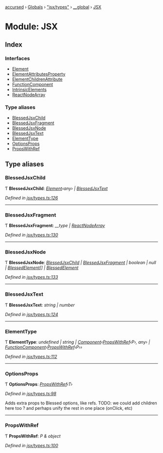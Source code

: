 [accursed](../README.md) › [Globals](../globals.md) › ["jsx/types"](_jsx_types_.md) › [__global](_jsx_types_.__global.md) › [JSX](_jsx_types_.__global.jsx.md)

# Module: JSX

## Index

### Interfaces

* [Element](../interfaces/_jsx_types_.__global.jsx.element.md)
* [ElementAttributesProperty](../interfaces/_jsx_types_.__global.jsx.elementattributesproperty.md)
* [ElementChildrenAttribute](../interfaces/_jsx_types_.__global.jsx.elementchildrenattribute.md)
* [FunctionComponent](../interfaces/_jsx_types_.__global.jsx.functioncomponent.md)
* [IntrinsicElements](../interfaces/_jsx_types_.__global.jsx.intrinsicelements.md)
* [ReactNodeArray](../interfaces/_jsx_types_.__global.jsx.reactnodearray.md)

### Type aliases

* [BlessedJsxChild](_jsx_types_.__global.jsx.md#blessedjsxchild)
* [BlessedJsxFragment](_jsx_types_.__global.jsx.md#blessedjsxfragment)
* [BlessedJsxNode](_jsx_types_.__global.jsx.md#blessedjsxnode)
* [BlessedJsxText](_jsx_types_.__global.jsx.md#blessedjsxtext)
* [ElementType](_jsx_types_.__global.jsx.md#elementtype)
* [OptionsProps](_jsx_types_.__global.jsx.md#optionsprops)
* [PropsWithRef](_jsx_types_.__global.jsx.md#propswithref)

## Type aliases

###  BlessedJsxChild

Ƭ **BlessedJsxChild**: *[Element](../interfaces/_jsx_types_.__global.jsx.element.md)‹any› | [BlessedJsxText](_jsx_types_.__global.jsx.md#blessedjsxtext)*

*Defined in [jsx/types.ts:126](https://github.com/cancerberoSgx/accursed/blob/5b2518e/src/jsx/types.ts#L126)*

___

###  BlessedJsxFragment

Ƭ **BlessedJsxFragment**: *__type | [ReactNodeArray](../interfaces/_jsx_types_.__global.jsx.reactnodearray.md)*

*Defined in [jsx/types.ts:130](https://github.com/cancerberoSgx/accursed/blob/5b2518e/src/jsx/types.ts#L130)*

___

###  BlessedJsxNode

Ƭ **BlessedJsxNode**: *[BlessedJsxChild](_jsx_types_.__global.jsx.md#blessedjsxchild) | [BlessedJsxFragment](_jsx_types_.__global.jsx.md#blessedjsxfragment) | boolean | null | [BlessedElement](../classes/_declarations_blessed_d_.widgets.blessedelement.md)[] | [BlessedElement](../classes/_declarations_blessed_d_.widgets.blessedelement.md)*

*Defined in [jsx/types.ts:133](https://github.com/cancerberoSgx/accursed/blob/5b2518e/src/jsx/types.ts#L133)*

___

###  BlessedJsxText

Ƭ **BlessedJsxText**: *string | number*

*Defined in [jsx/types.ts:124](https://github.com/cancerberoSgx/accursed/blob/5b2518e/src/jsx/types.ts#L124)*

___

###  ElementType

Ƭ **ElementType**: *undefined | string | [Component](../classes/_jsx_component_.component.md)‹[PropsWithRef](_jsx_types_.__global.jsx.md#propswithref)‹P›, any› | [FunctionComponent](../interfaces/_jsx_types_.__global.jsx.functioncomponent.md)‹[PropsWithRef](_jsx_types_.__global.jsx.md#propswithref)‹P››*

*Defined in [jsx/types.ts:112](https://github.com/cancerberoSgx/accursed/blob/5b2518e/src/jsx/types.ts#L112)*

___

###  OptionsProps

Ƭ **OptionsProps**: *[PropsWithRef](_jsx_types_.__global.jsx.md#propswithref)‹T›*

*Defined in [jsx/types.ts:98](https://github.com/cancerberoSgx/accursed/blob/5b2518e/src/jsx/types.ts#L98)*

Adds extra props to Blessed options, like refs. TODO: we could add children here too ? and perhaps
unify the rest in one place (onClick, etc)

___

###  PropsWithRef

Ƭ **PropsWithRef**: *P & object*

*Defined in [jsx/types.ts:100](https://github.com/cancerberoSgx/accursed/blob/5b2518e/src/jsx/types.ts#L100)*
